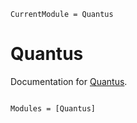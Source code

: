 ```@meta
CurrentModule = Quantus
```

# Quantus

Documentation for [Quantus](https://github.com/KarimHShawky/Quantus.jl).

```@index
```

```@autodocs
Modules = [Quantus]
```

